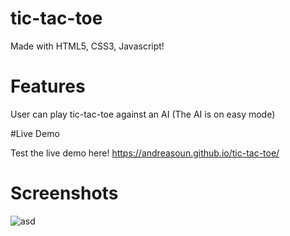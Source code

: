 # tic-tac-toe

Made with HTML5, CSS3, Javascript!

# Features

User can play tic-tac-toe against an AI (The AI is on easy mode)

#Live Demo

Test the live demo here! https://andreasoun.github.io/tic-tac-toe/

# Screenshots

![asd](https://user-images.githubusercontent.com/95022949/236363536-48103166-a763-44e8-a842-3fd7509501b8.PNG)
